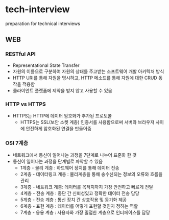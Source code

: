 # tech-interview
preparation for technical interviews

## WEB
### RESTful API
- Representational State Transfer
- 자원의 이름으로 구분하여 자원의 상태를 주고받는 소프트웨어 개발 아키텍처 방식
- HTTP URI를 통해 자원을 명시하고, HTTP 메소드를 통해 자원에 대한 CRUD 동작을 적용함
- 클라이언트 플랫폼에 제약을 받지 않고 사용할 수 있음


### HTTP vs HTTPS
- HTTPS는 HTTP에 데이터 암호화가 추가된 프로토콜
  - HTTPS는 SSL(보안 소켓 계층) 인증서를 사용함으로써 서버와 브라우저 사이에 안전하게 암호화된 연결을 만들어줌

### OSI 7계층
- 네트워크에서 통신이 일어나는 과정을 7단계로 나누어 표준화 한 것
- 통신이 일어나는 과정을 단계별로 파악할 수 있음
  - 1계층 - 물리 계층 : 하드웨어 장치를 통해 데이터 전송
  - 2계층 - 데이터링크 계층 : 물리계층을 통해 송수신되는 정보의 오류와 흐름을 관리
  - 3계층 - 네트워크 계층: 데이터를 목적지까지 가장 안전하고 빠르게 전달
  - 4계층 - 전송 계층 : 종단 간 신뢰성있고 정확한 데이터 전송 담당
  - 5계층 - 전송 계층 : 통신 장치 간 상호작용 및 동기화 제공
  - 6계층 - 표현 계층 : 데이터를 어떻게 표현할 것인지 정하는 역할
  - 7계층 - 응용 계층 : 사용자와 가장 밀접한 계층으로 인터페이스를 담당

